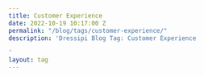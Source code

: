 ```yaml
---
title: Customer Experience
date: 2022-10-19 10:17:00 Z
permalink: "/blog/tags/customer-experience/"
description: 'Dressipi Blog Tag: Customer Experience

'
layout: tag
---
```


